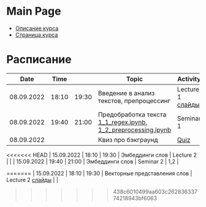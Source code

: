 # Main Page

* [Описание курса](course_description.md)
* [Страница курса](https://karpovilia.github.io/NLP2022/readme/)

# Расписание
| Date       | Time  |       | Topic                                                                                                                                                        | Activity   | Group |
|------------|-------|-------|--------------------------------------------------------------------------------------------------------------------------------------------------------------|------------|-------|
| 08.09.2022 | 18:10 | 19:30 | Введение в анализ текстов, препроцессинг| Lecture 1 [слайды](https://github.com/karpovilia/NLP2022/raw/main/Lecture%2001%20-%20Introduction/01-intro.pdf)  |       |
| 08.09.2022 | 19:40 | 21:00 | Предобработка текста [1_1_regex.ipynb](https://colab.research.google.com/drive/1NOweTWJlNmjgEsIzlAuBE6M7-GH3MZuh?usp=sharing), [1_2_preprocessing.ipynb](https://colab.research.google.com/drive/1wf45OqaHlC2wLYfuA46s7ok698Y5ByuZ?usp=sharing) | Seminar 1 | 1,2 |
| 08.09.2022 |       |       | Квиз про бэкграунд| [Quiz](https://docs.google.com/forms/d/e/1FAIpQLScGvDEJ15Le7B-Ti7LRIx9t7FfSwCaDh-j_n33zXfWuSZ-q1Q/viewform)       |       |
<<<<<<< HEAD
| 15.09.2022 | 18:10 | 19:30 | Эмбеддинги слов | Lecture 2  |       |
| 15.09.2022 | 19:40 | 21:00 | Эмбеддинги слов | Seminar 2 | 1,2 |






=======
| 15.09.2022 | 18:10 | 19:30 | Векторные представления слов | Lecture 2 [слайды](https://github.com/karpovilia/NLP2022/blob/main/Lecture%2002%20-%20Word%20Embeddings/02-WordEmbeddings.pdf)  |       |
>>>>>>> 438c6010499aa603c26283633774218943bf6063

